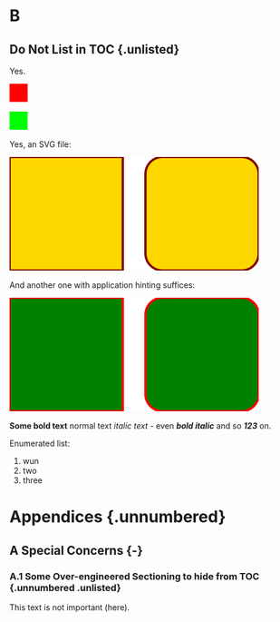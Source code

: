 # B

## Do Not List in TOC {.unlisted}

Yes.

![Caption Text Red](images/red.png "Alt Text Red")

![Caption Text Dot Dot Lime](../images/lime.png "Alt Text Dot Dot Lime")

Yes, an SVG file:

![Caption Text for SVG](diagrams/squares-and-edges.svg "Alt Text for SVG")

And another one with application hinting suffices:

![Caption Text for app specific SVG](diagrams/nuts-and-bolts.app.svg "Alt Text for app specific SVG")

**Some bold text** normal text _italic text_ - even _**bold italic**_ and so ***123*** on.

Enumerated list:

1. wun
1. two
1. three

# Appendices {.unnumbered}

## A Special Concerns {-}

### A.1 Some Over-engineered Sectioning to hide from TOC {.unnumbered .unlisted}

This text is not important (here).

